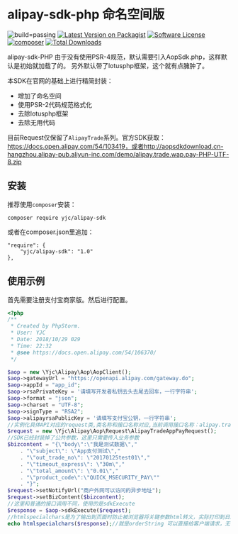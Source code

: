 # alipay-sdk-php 命名空间版

![build=passing][ico-build]
[![Latest Version on Packagist][ico-version]][link-packagist]
[![Software License][ico-license]](LICENSE.md)
[![composer][ico-composer]][link-packagist]
[![Total Downloads][ico-downloads]][link-downloads]

alipay-sdk-PHP 由于没有使用PSR-4规范，默认需要引入AopSdk.php，这样默认是初始就加载了的。
另外默认带了lotusphp框架，这个就有点臃肿了。

本SDK在官网的基础上进行精简封装：

- 增加了命名空间
- 使用PSR-2代码规范格式化
- 去除lotusphp框架
- 去除无用代码


目前Request仅保留了`AlipayTrade`系列。官方SDK获取：https://docs.open.alipay.com/54/103419，或者http://aopsdkdownload.cn-hangzhou.alipay-pub.aliyun-inc.com/demo/alipay.trade.wap.pay-PHP-UTF-8.zip

## 安装
推荐使用`composer`安装：
```
composer require yjc/alipay-sdk
```

或者在composer.json里追加：
```
"require": {
	"yjc/alipay-sdk": "1.0"
},
```

## 使用示例
首先需要注册支付宝商家版。然后进行配置。

``` php
<?php
/**
 * Created by PhpStorm.
 * User: YJC
 * Date: 2018/10/29 029
 * Time: 22:32
 * @see https://docs.open.alipay.com/54/106370/
 */

$aop = new \Yjc\Alipay\Aop\AopClient();
$aop->gatewayUrl = "https://openapi.alipay.com/gateway.do";
$aop->appId = "app_id";
$aop->rsaPrivateKey = '请填写开发者私钥去头去尾去回车，一行字符串';
$aop->format = "json";
$aop->charset = "UTF-8";
$aop->signType = "RSA2";
$aop->alipayrsaPublicKey = '请填写支付宝公钥，一行字符串';
//实例化具体API对应的request类,类名称和接口名称对应,当前调用接口名称：alipay.trade.app.pay
$request = new \Yjc\Alipay\Aop\Request\AlipayTradeAppPayRequest();
//SDK已经封装掉了公共参数，这里只需要传入业务参数
$bizcontent = "{\"body\":\"我是测试数据\","
    . "\"subject\": \"App支付测试\","
    . "\"out_trade_no\": \"20170125test01\","
    . "\"timeout_express\": \"30m\","
    . "\"total_amount\": \"0.01\","
    . "\"product_code\":\"QUICK_MSECURITY_PAY\""
    . "}";
$request->setNotifyUrl("商户外网可以访问的异步地址");
$request->setBizContent($bizcontent);
//这里和普通的接口调用不同，使用的是sdkExecute
$response = $aop->sdkExecute($request);
//htmlspecialchars是为了输出到页面时防止被浏览器将关键参数html转义，实际打印到日志以及http传输不会有这个问题
echo htmlspecialchars($response);//就是orderString 可以直接给客户端请求，无需再做处理。

```


[ico-build]: https://img.shields.io/badge/build-passing-brightgreen.svg?maxAge=2592000
[ico-version]: https://img.shields.io/packagist/v/yjc/alipay-sdk.svg?style=flat-square
[ico-license]: https://img.shields.io/badge/license-MIT-brightgreen.svg?style=flat-square
[ico-downloads]: https://img.shields.io/packagist/dt/yjc/alipay-sdk.svg?style=flat-square
[ico-composer]: https://img.shields.io/badge/composer-yjc/alipay-sdk.svg?maxAge=2592000

[link-packagist]: https://packagist.org/packages/yjc/alipay-sdk
[link-downloads]: https://packagist.org/packages/yjc/alipay-sdk
[link-author]: https://github.com/52fhy

